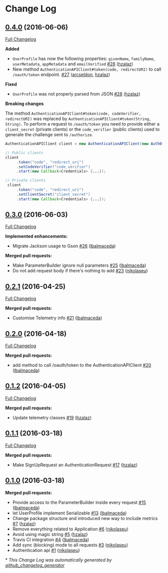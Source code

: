 # Change Log

## [0.4.0](https://github.com/auth0/auth0-java/tree/0.4.0) (2016-06-06)
[Full Changelog](https://github.com/auth0/auth0-java/compare/0.3.0...0.4.0)

**Added**

- `UserProfile` has now the following properties: `givenName`, `familyName`, `userMetadata`, `appMetadata` and `emailVerified` [\#28](https://github.com/auth0/auth0-java/pull/28) ([hzalaz](https://github.com/hzalaz))
- New method `AuthenticationAPIClient#token(code, redirectURI)` to call `/oauth/token` endpoint. [\#27](https://github.com/auth0/auth0-java/pull/27) ([arcseldon](https://github.com/arcseldon), [hzalaz](https://github.com/hzalaz))

**Fixed**

- `UserProfile` was not properly parsed from JSON [\#28](https://github.com/auth0/auth0-java/pull/28) ([hzalaz](https://github.com/hzalaz))


**Breaking changes**

The method `AuthenticationAPIClient#token(code, codeVerifier, redirectURI)` was replaced by `AuthenticationAPIClient#token(String, String)`. To perform a request to `/oauth/token` you need to provide either a `client_secret` (private clients) or the `code_verifier` (public clients) used to generate the challenge sent to `/authorize`.

```java
AuthenticationAPIClient client = new AuthenticationAPIClient(new Auth0("your_clientId", "your_domain"));

// Public clients
client
     .token("code", "redirect_uri")
     .setCodeVerifier("code_verifier")
     .start(new Callback<Credentials> {...});

// Private clients
 client
     .token("code", "redirect_uri")
     .setClientSecret("client_secret")
     .start(new Callback<Credentials> {...});
```

## [0.3.0](https://github.com/auth0/auth0-java/tree/0.3.0) (2016-06-03)
[Full Changelog](https://github.com/auth0/auth0-java/compare/0.2.1...0.3.0)

**Implemented enhancements:**

- Migrate Jackson usage to Gson [\#26](https://github.com/auth0/auth0-java/pull/26) ([lbalmaceda](https://github.com/lbalmaceda))

**Merged pull requests:**

- Make ParameterBuilder ignore null parameters [\#25](https://github.com/auth0/auth0-java/pull/25) ([lbalmaceda](https://github.com/lbalmaceda))
- Do not add request body if there's nothing to add [\#23](https://github.com/auth0/auth0-java/pull/23) ([nikolaseu](https://github.com/nikolaseu))

## [0.2.1](https://github.com/auth0/auth0-java/tree/0.2.1) (2016-04-25)
[Full Changelog](https://github.com/auth0/auth0-java/compare/0.2.0...0.2.1)

**Merged pull requests:**

- Customise Telemetry info [\#21](https://github.com/auth0/auth0-java/pull/21) ([lbalmaceda](https://github.com/lbalmaceda))

## [0.2.0](https://github.com/auth0/auth0-java/tree/0.2.0) (2016-04-18)
[Full Changelog](https://github.com/auth0/auth0-java/compare/0.1.2...0.2.0)

**Merged pull requests:**

- add method to call /oauth/token to the AuthenticationAPIClient [\#20](https://github.com/auth0/auth0-java/pull/20) ([lbalmaceda](https://github.com/lbalmaceda))

## [0.1.2](https://github.com/auth0/auth0-java/tree/0.1.2) (2016-04-05)
[Full Changelog](https://github.com/auth0/auth0-java/compare/0.1.1...0.1.2)

**Merged pull requests:**

- Update telemetry classes [\#19](https://github.com/auth0/auth0-java/pull/19) ([hzalaz](https://github.com/hzalaz))

## [0.1.1](https://github.com/auth0/auth0-java/tree/0.1.1) (2016-03-18)
[Full Changelog](https://github.com/auth0/auth0-java/compare/0.1.0...0.1.1)

**Merged pull requests:**

- Make SignUpRequest an AuthenticationRequest [\#17](https://github.com/auth0/auth0-java/pull/17) ([hzalaz](https://github.com/hzalaz))

## [0.1.0](https://github.com/auth0/auth0-java/tree/0.1.0) (2016-03-18)
**Merged pull requests:**

- Provide access to the ParameterBuilder inside every request [\#15](https://github.com/auth0/auth0-java/pull/15) ([lbalmaceda](https://github.com/lbalmaceda))
- let UserProfile implement Serializable [\#13](https://github.com/auth0/auth0-java/pull/13) ([lbalmaceda](https://github.com/lbalmaceda))
- Change package structure and introduced new way to include metrics  [\#7](https://github.com/auth0/auth0-java/pull/7) ([hzalaz](https://github.com/hzalaz))
- Remove everything related to Application [\#6](https://github.com/auth0/auth0-java/pull/6) ([nikolaseu](https://github.com/nikolaseu))
- Avoid using magic string [\#5](https://github.com/auth0/auth0-java/pull/5) ([hzalaz](https://github.com/hzalaz))
- Travis CI integration [\#4](https://github.com/auth0/auth0-java/pull/4) ([lbalmaceda](https://github.com/lbalmaceda))
- Add sync \(blocking\) mode to all requests [\#3](https://github.com/auth0/auth0-java/pull/3) ([nikolaseu](https://github.com/nikolaseu))
- Authentication api [\#1](https://github.com/auth0/auth0-java/pull/1) ([nikolaseu](https://github.com/nikolaseu))



\* *This Change Log was automatically generated by [github_changelog_generator](https://github.com/skywinder/Github-Changelog-Generator)*
